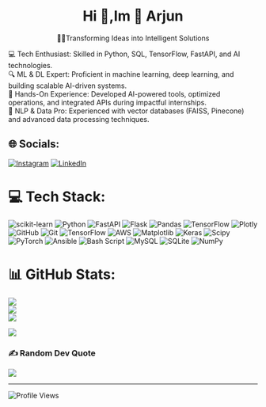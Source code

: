 <h1 align="center">Hi 👋,Im 🏹 Arjun</h1>
<p align="center"> 🧑‍💻Transforming Ideas into Intelligent Solutions</p>

💻 Tech Enthusiast: Skilled in Python, SQL, TensorFlow, FastAPI, and AI technologies.<br>🔍 ML & DL Expert: Proficient in machine learning, deep learning, and building scalable AI-driven systems.<br>🚀 Hands-On Experience: Developed AI-powered tools, optimized operations, and integrated APIs during impactful internships.<br>🌟 NLP & Data Pro: Experienced with vector databases (FAISS, Pinecone) and advanced data processing techniques.


## 🌐 Socials:
[![Instagram](https://img.shields.io/badge/Instagram-%23E4405F.svg?logo=Instagram&logoColor=white)](https://www.instagram.com/ar_jun_1729/) [![LinkedIn](https://img.shields.io/badge/LinkedIn-%230077B5.svg?logo=LinkedIn&logoColor=white)](https://www.linkedin.com/in/t-arjun-4239a4190/)


# 💻 Tech Stack:
![scikit-learn](https://img.shields.io/badge/scikit--learn-%23F7931E.svg?style=flat&logo=scikit-learn&logoColor=white) ![Python](https://img.shields.io/badge/python-3670A0?style=flat&logo=python&logoColor=ffdd54) ![FastAPI](https://img.shields.io/badge/FastAPI-005571?style=flat&logo=fastapi) ![Flask](https://img.shields.io/badge/flask-%23000.svg?style=flat&logo=flask&logoColor=white) ![Pandas](https://img.shields.io/badge/pandas-%23150458.svg?style=flat&logo=pandas&logoColor=white) ![TensorFlow](https://img.shields.io/badge/TensorFlow-%23FF6F00.svg?style=flat&logo=TensorFlow&logoColor=white) ![Plotly](https://img.shields.io/badge/Plotly-%233F4F75.svg?style=flat&logo=plotly&logoColor=white) ![GitHub](https://img.shields.io/badge/github-%23121011.svg?style=flat&logo=github&logoColor=white) ![Git](https://img.shields.io/badge/git-%23F05033.svg?style=flat&logo=git&logoColor=white) ![TensorFlow](https://img.shields.io/badge/TensorFlow-%23FF6F00.svg?style=flat&logo=TensorFlow&logoColor=white) ![AWS](https://img.shields.io/badge/AWS-%23FF9900.svg?style=flat&logo=amazon-aws&logoColor=white) ![Matplotlib](https://img.shields.io/badge/Matplotlib-%23ffffff.svg?style=flat&logo=Matplotlib&logoColor=black) ![Keras](https://img.shields.io/badge/Keras-%23D00000.svg?style=flat&logo=Keras&logoColor=white) ![Scipy](https://img.shields.io/badge/SciPy-%230C55A5.svg?style=flat&logo=scipy&logoColor=%white) ![PyTorch](https://img.shields.io/badge/PyTorch-%23EE4C2C.svg?style=flat&logo=PyTorch&logoColor=white) ![Ansible](https://img.shields.io/badge/ansible-%231A1918.svg?style=flat&logo=ansible&logoColor=white) ![Bash Script](https://img.shields.io/badge/bash_script-%23121011.svg?style=flat&logo=gnu-bash&logoColor=white) ![MySQL](https://img.shields.io/badge/mysql-4479A1.svg?style=flat&logo=mysql&logoColor=white) ![SQLite](https://img.shields.io/badge/sqlite-%2307405e.svg?style=flat&logo=sqlite&logoColor=white) ![NumPy](https://img.shields.io/badge/numpy-%23013243.svg?style=flat&logo=numpy&logoColor=white)
# 📊 GitHub Stats:
![](https://github-readme-stats.vercel.app/api?username=Arjun9271&theme=merko&hide_border=false&include_all_commits=false&count_private=false)<br/>
![](https://github-readme-streak-stats.herokuapp.com/?user=Arjun9271&theme=merko&hide_border=false)<br/>
![](https://github-readme-stats.vercel.app/api/top-langs/?username=Arjun9271&theme=merko&hide_border=false&include_all_commits=false&count_private=false&layout=compact)

![](https://github-readme-streak-stats.herokuapp.com/?user=Arjun9271&theme=merko&hide_border=false)



### ✍️ Random Dev Quote
![](https://quotes-github-readme.vercel.app/api?type=horizontal&theme=merko)

---
![Profile Views](https://komarev.com/ghpvc/?username=Arjun9271&color=green&style=flat)

<!-- Proudly created with GPRM ( https://gprm.itsvg.in ) -->
